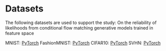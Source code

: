 # Datasets
The following datasets are used to support the study: On the reliability of likelihoods from conditional flow matching generative models trained in feature space

MNIST: [PyTorch](https://docs.pytorch.org/vision/0.21/generated/torchvision.datasets.MNIST.html) 
FashionMNIST: [PyTorch](https://docs.pytorch.org/vision/0.22/generated/torchvision.datasets.FashionMNIST.html) 
CIFAR10: [PyTorch](https://docs.pytorch.org/vision/main/generated/torchvision.datasets.CIFAR10.html)
SVHN: [PyTorch](https://docs.pytorch.org/vision/main/generated/torchvision.datasets.SVHN.html)
